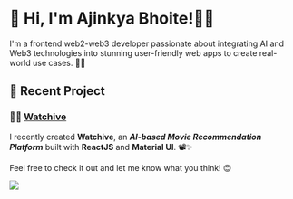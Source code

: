 # 👋 Hi, I'm Ajinkya Bhoite!👨‍💻

I'm a frontend web2-web3 developer passionate about integrating AI and Web3 technologies into stunning user-friendly web apps to create real-world use cases. 🌱🚀

## 🌟 Recent Project

### 🎦🍿 [Watchive](https://github.com/ajinkyabh2203/watchive) 

I recently created **Watchive**, an _**AI-based Movie Recommendation Platform**_ built with **ReactJS** and **Material UI**. 📽️✨

Feel free to check it out and let me know what you think! 😊


![](https://komarev.com/ghpvc/?username=ajinkyabh2203&abbreviated=true)

<!---
ajinkyabh2203/ajinkyabh2203 is a ✨ special ✨ repository because its `README.md` (this file) appears on your GitHub profile.
You can click the Preview link to take a look at your changes.
--->

